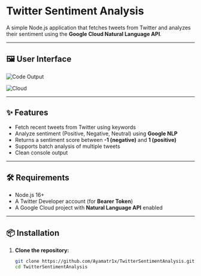 #  Twitter Sentiment Analysis

A simple Node.js application that fetches tweets from Twitter and analyzes their sentiment using the **Google Cloud Natural Language API**.

---

## 🖼️ User Interface

![Code Output](https://github.com/user-attachments/assets/1f838f41-c652-4df0-86e5-f37f0fbade9c)

![Cloud](https://github.com/user-attachments/assets/98724f4c-d742-4d35-9fd7-e2b136e22d08)


---

## ✨ Features

- Fetch recent tweets from Twitter using keywords
- Analyze sentiment (Positive, Negative, Neutral) using **Google NLP**
- Returns a sentiment score between **-1 (negative)** and **1 (positive)**
- Supports batch analysis of multiple tweets
- Clean console output

---

## 🛠️ Requirements

- Node.js 16+  
- A Twitter Developer account (for **Bearer Token**)  
- A Google Cloud project with **Natural Language API** enabled  

---

## 📦 Installation

1. **Clone the repository:**
   ```bash
   git clone https://github.com/Ayamatr1x/TwitterSentimentAnalysis.git
   cd TwitterSentimentAnalysis
